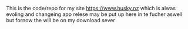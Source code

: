 This is the code/repo for my site https://www.husky.nz which is alwas evoling and changeing app relese may be put up here in te fucher aswell but fornow the will be on my download sever
